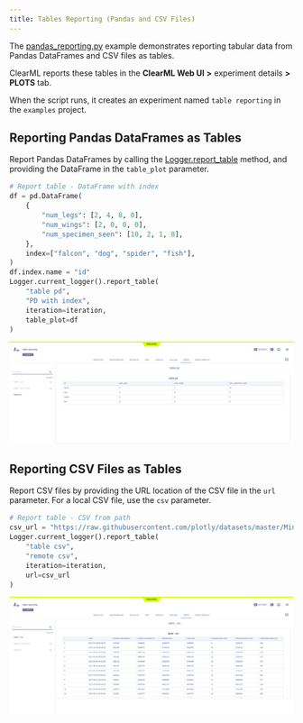 ```yaml
---
title: Tables Reporting (Pandas and CSV Files)
---
```


The [pandas_reporting.py](https://github.com/allegroai/clearml/blob/master/examples/reporting/pandas_reporting.py) example demonstrates reporting tabular data from Pandas DataFrames and CSV files as tables. 

ClearML reports these tables in the **ClearML Web UI** **>** experiment details **>** **PLOTS** 
tab. 

When the script runs, it creates an experiment named `table reporting` in the `examples` project.

## Reporting Pandas DataFrames as Tables

Report Pandas DataFrames by calling the [Logger.report_table](../../references/sdk/logger.md#report_table) 
method, and providing the DataFrame in the `table_plot` parameter.

```python
# Report table - DataFrame with index
df = pd.DataFrame(
    {
        "num_legs": [2, 4, 8, 0],
        "num_wings": [2, 0, 0, 0],
        "num_specimen_seen": [10, 2, 1, 8],
    },
    index=["falcon", "dog", "spider", "fish"],
)
df.index.name = "id"
Logger.current_logger().report_table(
    "table pd", 
    "PD with index", 
    iteration=iteration, 
    table_plot=df
)
```

![image](../../img/examples_reporting_12.png)

## Reporting CSV Files as Tables

Report CSV files by providing the URL location of the CSV file in the `url` parameter. For a local CSV file, use the `csv` parameter.

```python
# Report table - CSV from path
csv_url = "https://raw.githubusercontent.com/plotly/datasets/master/Mining-BTC-180.csv"
Logger.current_logger().report_table(
    "table csv", 
    "remote csv", 
    iteration=iteration, 
    url=csv_url
)
```

![image](../../img/examples_reporting_11.png)